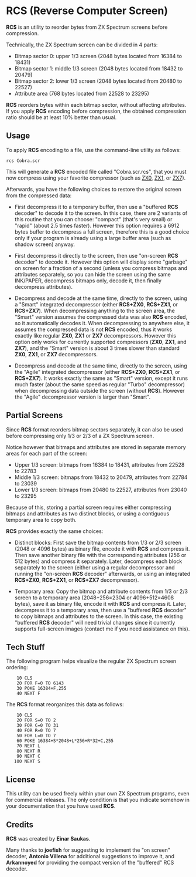 # RCS (Reverse Computer Screen)

**RCS** is an utility to reorder bytes from ZX Spectrum screens before compression.

Technically, the ZX Spectrum screen can be divided in 4 parts:

* Bitmap sector 0: upper 1/3 screen (2048 bytes located from 16384 to 18431)
* Bitmap sector 1: middle 1/3 screen (2048 bytes located from 18432 to 20479)
* Bitmap sector 2: lower 1/3 screen (2048 bytes located from 20480 to 22527)
* Attribute area (768 bytes located from 22528 to 23295)

**RCS** reorders bytes within each bitmap sector, without affecting attributes. If
you apply **RCS** encoding before compression, the obtained compression ratio should
be at least 10% better than usual.


## Usage

To apply **RCS** encoding to a file, use the command-line utility as follows:

```
rcs Cobra.scr
```

This will generate a **RCS** encoded file called "Cobra.scr.rcs", that you must now
compress using your favorite compressor (such as [ZX0](https://github.com/einar-saukas/ZX0),
[ZX1](https://github.com/einar-saukas/ZX1), 
or [ZX7](https://spectrumcomputing.co.uk/entry/27996/ZX-Spectrum/ZX7)).

Afterwards, you have the following choices to restore the original screen from
the compressed data:

* First decompress it to a temporary buffer, then use a "buffered **RCS** decoder"
  to decode it to the screen. In this case, there are 2 variants of this routine
  that you can choose: "compact" (that's very small) or "rapid" (about 2.5 times
  faster). However this option requires a 6912 bytes buffer to decompress a full 
  screen, therefore this is a good choice only if your program is already using a 
  large buffer area (such as shadow screen) anyway.

* First decompress it directly to the screen, then use "on-screen **RCS** decoder"
  to decode it. However this option will display some "garbage" on screen for
  a fraction of a second (unless you compress bitmaps and attributes separately,
  so you can hide the screen using the same INK/PAPER, decompress bitmaps only,
  decode it, then finally decompress attributes).

* Decompress and decode at the same time, directly to the screen, using a "Smart" 
  integrated decompressor (either **RCS+ZX0**, **RCS+ZX1**, or **RCS+ZX7**). When
  decompressing anything to the screen area, the "Smart" version assumes the
  compressed data was also **RCS** encoded, so it automatically decodes it. When
  decompressing to anywhere else, it assumes the compressed data is not **RCS**
  encoded, thus it works exactly like regular **ZX0**, **ZX1** or **ZX7**
  decompressors. However this option only works for currently supported compressors
  (**ZX0**, **ZX1**, and **ZX7**), and the "Smart" version is about 3 times slower
  than standard **ZX0**, **ZX1**, or **ZX7** decompressors.

* Decompress and decode at the same time, directly to the screen, using the "Agile"
  integrated decompressor (either **RCS+ZX0**, **RCS+ZX1**, or **RCS+ZX7**). It
  works exactly the same as "Smart" version, except it runs much faster (about the
  same speed as regular "Turbo" decompressor) when decompressing data outside the
  screen (without **RCS**). However the "Agile" decompressor version is larger than
  "Smart".


## Partial Screens

Since **RCS** format reorders bitmap sectors separately, it can also be used before
compressing only 1/3 or 2/3 of a ZX Spectrum screen.

Notice however that bitmaps and attributes are stored in separate memory areas
for each part of the screen:

* Upper 1/3 screen: bitmaps from 16384 to 18431, attributes from 22528 to 22783
* Middle 1/3 screen: bitmaps from 18432 to 20479, attributes from 22784 to 23039
* Lower 1/3 screen: bitmaps from 20480 to 22527, attributes from 23040 to 23295

Because of this, storing a partial screen requires either compressing bitmaps
and attributes as two distinct blocks, or using a contiguous temporary area to
copy both.

**RCS** provides exactly the same choices:

* Distinct blocks: First save the bitmap contents from 1/3 or 2/3 screen (2048
  or 4096 bytes) as binary file, encode it with **RCS** and compress it. Then save
  another binary file with the corresponding attributes (256 or 512 bytes) and
  compress it separately. Later, decompress each block separately to the screen
  (either using a regular decompressor and running the "on-screen **RCS** decoder"
  afterwards, or using an integrated **RCS+ZX0**, **RCS+ZX1**, or **RCS+ZX7** 
  decompressor).

* Temporary area: Copy the bitmap and attribute contents from 1/3 or 2/3 screen
  to a temporary area (2048+256=2304 or 4096+512=4608 bytes), save it as binary
  file, encode it with **RCS** and compress it. Later, decompress it to a temporary
  area, then use a "buffered **RCS** decoder" to copy bitmaps and attributes to the
  screen. In this case, the existing "buffered **RCS** decoder" will need trivial
  changes since it currently supports full-screen images (contact me if you need
  assistance on this).


## Tech Stuff

The following program helps visualize the regular ZX Spectrum screen ordering:

```
    10 CLS
    20 FOR F=0 TO 6143
    30 POKE 16384+F,255
    40 NEXT F
```

The **RCS** format reorganizes this data as follows:

```
    10 CLS
    20 FOR S=0 TO 2
    30 FOR C=0 TO 31
    40 FOR R=0 TO 7
    50 FOR L=0 TO 7
    60 POKE 16384+S*2048+L*256+R*32+C,255
    70 NEXT L
    80 NEXT R
    90 NEXT C
   100 NEXT S
```


## License

This utility can be used freely within your own ZX Spectrum programs, even for
commercial releases. The only condition is that you indicate somehow in your
documentation that you have used **RCS**.


## Credits

**RCS** was created by **Einar Saukas**.

Many thanks to **joefish** for suggesting to implement the "on screen" decoder,
  **Antonio Villena** for additional suggestions to improve it, and 
  **Arkannoyed** for providing the compact version of the "buffered" RCS decoder.
